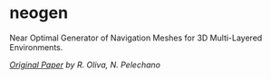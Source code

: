 # neogen
Near Optimal Generator of Navigation Meshes for 3D Multi-Layered Environments.

_[Original Paper](https://www.cs.upc.edu/~npelechano/NEOGEN.pdf) by R. Oliva, N. Pelechano_

